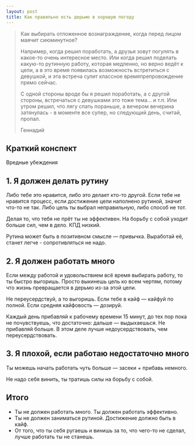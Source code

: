 ```yaml
---
layout: post
title: Как правильно есть дерьмо в хорошую погоду
---
```


> Как выбирать отложенное вознаграждение, когда перед лицом маячит сиюминутное?
> 
> Например, когда решил поработать, а друзья зовут погулять в какое-то очень интересное место. Или когда решил поделать какую-то рутинную работу, которая медленно, но верно ведёт к цели, а в это время появилась возможность встретиться с девушкой, и эта встреча сулит классное времяпрепровождение прямо сейчас.
> 
> С одной стороны вроде бы я решил поработать, а с другой стороны, встречаться с девушками это тоже тема... и т.п. Или утром решил, что лягу спать пораньше, а вечером вечерина затянулась - в моменте все супер, но следующий день, считай, пропал.
>
> Геннадий



## Краткий конспект

Вредные убеждения

## 1. Я должен делать рутину

Либо тебе это нравится, либо это делает кто-то другой. Если тебе не нравится процесс, если достижение цели наполнено рутиной, значит что-то не так. Либо цель ты выбрал неправильную, либо способ не тот.

Делая то, что тебя не прёт ты не эффективен. На борьбу с собой уходит больше сил, чем в дело. КПД низкий.

Рутина может быть в позитивном смысле — привычка. Выработай её, станет легче - сопротивляться не надо.

## 2. Я должен работать много

Если между работой и удовольствием всё время выбирать работу, то ты быстро выгоришь. Просто выкинешь цель ко всем чертям, потому что жизнь превращается в дерьмо из-за этой цели.

Не переусердствуй, а то выгоришь. Если тебе в кайф — кайфуй по полной. Если средняя кайфовость — дозируй.

Каждый день прибавляй к рабочему времени 15 минут, до тех пор пока не почувствуешь, что достаточно: дальше — выдыхаешься. Не прибавляй больше. В этом деле лучше недоусердствовать, чем переусердствовать.

## 3. Я плохой, если работаю недостаточно много

Ты можешь начать работать чуть больше — засеки + прибавь немного.

Не надо себя винить, ты тратишь силы на борьбу с собой.

## Итого

- Ты не должен работать много. Ты должен работать эффективно.
- Ты не должен заниматься рутиной. Достижение должно быть в кайф.
- От того, что ты себя ругаешь и винишь за то, что чего-то не сделал, лучше работать ты не станешь.